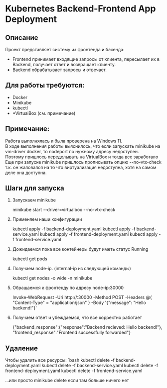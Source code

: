 # Kubernetes Backend-Frontend App Deployment

## Описание
Проект представляет систему из фронтенда и бэкенда:
- Frontend принимает входящие запросы от клиента, пересылает их в Backend, получает ответ и возвращает клиенту.
- Backend обрабатывает запросы и отвечает.

## Для работы требуются:
- Docker
- Minikube
- kubectl
- *VirtualBox (см. примечание)

## Примечание:

Работа выполнялась и была проверена на Windows 11. \
В ходе выполнения работы выяснилось, что если запускать minikube на vm-driver docker, то nodeport по нужному адресу недоступен. \
Поэтому пришлось переделывать на VirtualBox и тогда все заработало \
Еще при запуске minikube пришлось прописывать опцию --no-vtx-check т.к. он жаловался на то что виртуализация недоступна, хотя на самом деле она доступна.

## Шаги для запуска 
1. Запускаем minikube

    minikube start --driver=virtualbox --no-vtx-check

2. Применяем наши конфигурации
   
    kubectl apply -f backend-deployment.yaml
    kubectl apply -f backend-service.yaml
    kubectl apply -f frontend-deployment.yaml
    kubectl apply -f frontend-service.yaml

3. Дожидаемся пока все контейнеры будут иметь статус Running

    kubectl get pods

4. Получаем node-ip. (internal-ip из следующей команды)
   
    kubectl get nodes -o wide -n minikube
    
5. Обращаемся к фронтенду по адресу node-ip:30000 
   
    Invoke-WebRequest -Uri http://<node-ip>:30000 -Method POST 
                      -Headers @{ "Content-Type" = "application/json" }
                      -Body '{"message": "Hello backend!"}'

6. Получаем ответ и убеждаемся, что все корректно работает

    {"backend_response":{"response":"Backend recieved: Hello backend!"},
     "frontend_response":"Frontend successfully forwarded"}
    
## Удаление
Чтобы удалить все ресурсы:
`bash
kubectl delete -f backend-deployment.yaml
kubectl delete -f backend-service.yaml
kubectl delete -f frontend-deployment.yaml
kubectl delete -f frontend-service.yaml

...или просто minikube delete если там больше ничего нет